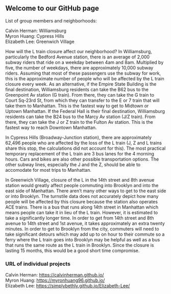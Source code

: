 ## Welcome to our GitHub page

List of group members and neighborhoods:

Calvin Herman: Williamsburg  
Myron Huang: Cypress Hills  
Elizabeth Lee: Greenwich Village

How will the L train closure affect our neighborhood? 
In Williamsburg, particularly the Bedford Avenue station, there is an average of 2,000 subway riders that ride on a weekday between 4am and 8am. Multiplied by five, the number of weekdays, there are approximately 10,000 subway riders. Assuming that most of these passengers use the subway for work, this is the approximate number of people who will be affected by the L train closure every week. As an alternative, if the Empire State Building is the final destination, Williamsburg residents can take the B62 bus to the Greenpoint Av station (G train). From there, they can take the G train to Court Sq-23rd St, from which they can transfer to the E or 7 train that will take them to Manhattan. This is the fastest way to get to Midtown or Uptown Manhattan. If the Federal Hall is their final destination, Williamsburg residents can take the B24 bus to the Marcy Av station (J/Z train). From there, they can take the J or Z train to the Fulton Av station. This is the fastest way to reach Downtown Manhattan.

In Cypress Hills (Broadway-Junction station), there are approximately 62,496 people who are affected by the loss of the L train (J, Z and L trains share this stop, the calculations did not account for this). The most practical temporary replacement of the L train are 3 bus lanes for the 4 morning hours. Cars and bikes are also other possible transportation options. The other subway lines, especially the J and the Z, should be able to accomodate for most trips to Manhattan.

In Greenwich Village, closure of the L in the 14th street and 8th avenue station would greatly affect people commuting into Brooklyn and into the east side of Manhattan. There aren’t many other ways to get to the east side or into Brooklyn. The turnstile data does not accurately depict how many people will be affected by this closure because the station also operates ACE trains. There is a bus that runs along 14th street in Manhattan which means people can take it in lieu of the L train. However, it is estimated to take a significantly longer time. In order to get from 14th street and 8th avenue to 14th street and 1st avenue, it takes approximately an extra twenty minutes. In order to get to Brooklyn from the city, commuters will need to take significant detours which may add up to on hour to their commute so a ferry where the L train goes into Brooklyn may be helpful as well as a bus that runs the same route as the L train in Brooklyn. Since the closure is lasting 15 months, this would be a good short time compromise.

### URL of individual projects
  
Calvin Herman: https://calvinherman.github.io/  
Myron Huang: https://myronhuang96.github.io/  
Elizabeth Lee: https://simplybethly.github.io/Elizabeth-Lee/
